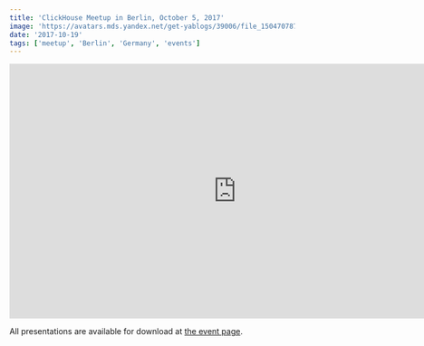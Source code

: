 ```yaml
---
title: 'ClickHouse Meetup in Berlin, October 5, 2017'
image: 'https://avatars.mds.yandex.net/get-yablogs/39006/file_1504707877064/orig'
date: '2017-10-19'
tags: ['meetup', 'Berlin', 'Germany', 'events']
---
```


<iframe class="d-block mx-auto" width="800" height="450" src="https://www.youtube.com/embed/videoseries?list=PL0Z2YDlm0b3hO_3kCUFZLdcIQuI3gghZ8" frameborder="0" allow="accelerometer; autoplay; encrypted-media; gyroscope; picture-in-picture" allowfullscreen></iframe>

All presentations are available for download at [the event page](https://events.yandex.com/events/meetings/05-10-2017/).
